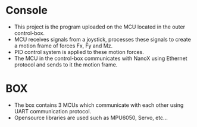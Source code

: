 # Console
* This project is the program uploaded on the MCU located in the outer control-box.
* MCU receives signals from a joystick, processes these signals to create a motion frame of forces Fx, Fy and Mz.
* PID control system is applied to these motion forces.
* The MCU in the control-box communicates with NanoX using Ethernet protocol and sends to it the motion frame.

# BOX
* The box contains 3 MCUs which communicate with each other using UART communication protocol.
* Opensource libraries are used such as MPU6050, Servo, etc...

